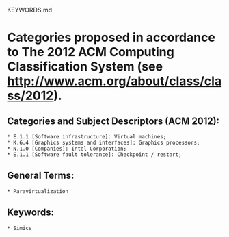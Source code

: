 KEYWORDS.md
# Categories proposed in accordance to The 2012 ACM Computing Classification System (see http://www.acm.org/about/class/class/2012).

## Categories and Subject Descriptors (ACM 2012):
	* E.1.1 [Software infrastructure]: Virtual machines;
	* K.6.4 [Graphics systems and interfaces]: Graphics processors;
	* N.1.0 [Companies]: Intel Corporation;
	* E.1.1 [Software fault tolerance]: Checkpoint / restart;

## General Terms:
	* Paravirtualization
	
## Keywords:
	* Simics
